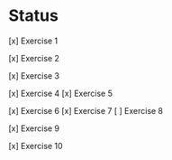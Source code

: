 # Status

[x] Exercise 1

[x] Exercise 2

[x] Exercise 3

[x] Exercise 4
[x] Exercise 5

[x] Exercise 6
[x] Exercise 7
[ ] Exercise 8

[x] Exercise 9

[x] Exercise 10